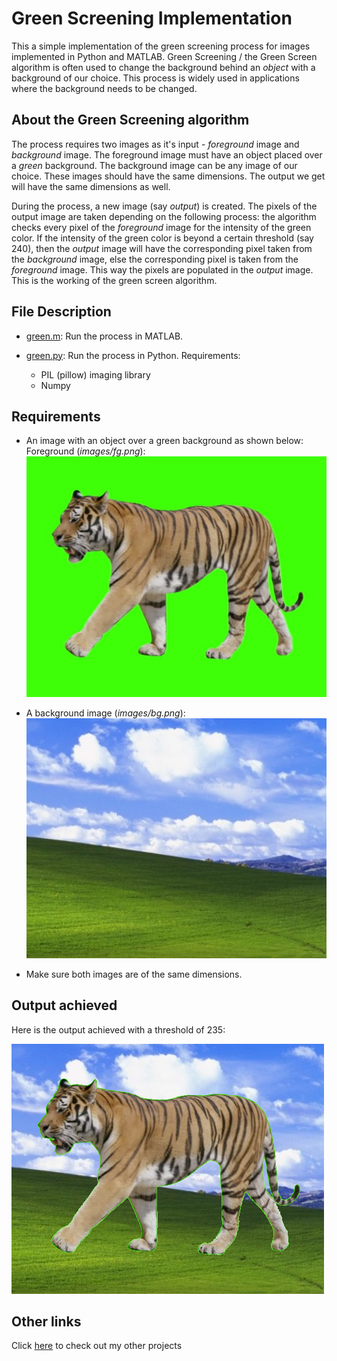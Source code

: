 # Green Screening Implementation

This a simple implementation of the green screening process for images implemented in Python and MATLAB. Green Screening / the Green Screen algorithm is often used to change the background behind an _object_ with a background of our choice. This process is widely used in applications where the background needs to be changed.

## About the Green Screening algorithm

The process requires two images as it's input - _foreground_ image and _background_ image. The foreground image must have an object placed over a _green_ background. The background image can be any image of our choice. These images should have the same dimensions. The output we get will have the same dimensions as well.

During the process, a new image (say _output_) is created. The pixels of the output image are taken depending on the following process: the algorithm checks every pixel of the _foreground_ image for the intensity of the green color. If the intensity of the green color is beyond a certain threshold (say 240), then the _output_ image will have the corresponding pixel taken from the _background_ image, else the corresponding pixel is taken from the _foreground_ image. This way the pixels are populated in the _output_ image. This is the working of the green screen algorithm.

## File Description

- [green.m](green.m): Run the process in MATLAB.

- [green.py](green.py): Run the process in Python. Requirements:
  - PIL (pillow) imaging library
  - Numpy

## Requirements

- An image with an object over a green background as shown below: Foreground (_images/fg.png_): <br>
  ![Foreground](images/fg.png) <br>

- A background image (_images/bg.png_): <br>
  ![Background](images/bg.png) <br>

- Make sure both images are of the same dimensions.

## Output achieved

Here is the output achieved with a threshold of 235:

![Output](images/output.png)

## Other links

Click [here](https://prtvi.github.io/allprojects.html) to check out my other projects
